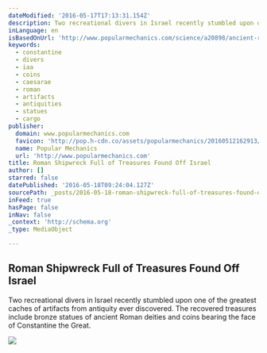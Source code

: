 ```yaml
---
dateModified: '2016-05-17T17:13:31.154Z'
description: Two recreational divers in Israel recently stumbled upon one of the greatest caches of artifacts from antiquity ever discovered. The recovered treasures include bronze statues of ancient Roman deities and coins bearing the face of Constantine the Great.
inLanguage: en
isBasedOnUrl: 'http://www.popularmechanics.com/science/a20898/ancient-roman-shipwreck-coins-bronze-statues-discovered/'
keywords:
  - constantine
  - divers
  - iaa
  - coins
  - caesarae
  - roman
  - artifacts
  - antiquities
  - statues
  - cargo
publisher:
  domain: www.popularmechanics.com
  favicon: 'http://pop.h-cdn.co/assets/popularmechanics/20160512162913/images/favicon.ico'
  name: Popular Mechanics
  url: 'http://www.popularmechanics.com'
title: Roman Shipwreck Full of Treasures Found Off Israel
author: []
starred: false
datePublished: '2016-05-18T09:24:04.127Z'
sourcePath: _posts/2016-05-18-roman-shipwreck-full-of-treasures-found-off-israel.md
inFeed: true
hasPage: false
inNav: false
_context: 'http://schema.org'
_type: MediaObject

---
```

<article style=""><h1>Roman Shipwreck Full of Treasures Found Off Israel</h1><p>Two recreational divers in Israel recently stumbled upon one of the greatest caches of artifacts from antiquity ever discovered. The recovered treasures include bronze statues of ancient Roman deities and coins bearing the face of Constantine the Great.</p><img src="http://pop.h-cdn.co/assets/16/20/1463428875-screen-shot-2016-05-16-at-35856-pm.png" /></article>